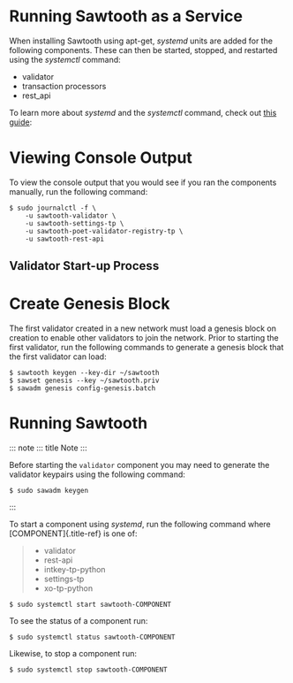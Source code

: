 # Running Sawtooth as a Service

When installing Sawtooth using apt-get, *systemd* units are added for
the following components. These can then be started, stopped, and
restarted using the *systemctl* command:

-   validator
-   transaction processors
-   rest_api

To learn more about *systemd* and the *systemctl* command, check out
[this
guide](https://www.digitalocean.com/community/tutorials/how-to-use-systemctl-to-manage-systemd-services-and-units):

# Viewing Console Output

<!--
  Licensed under Creative Commons Attribution 4.0 International License
  https://creativecommons.org/licenses/by/4.0/
-->

To view the console output that you would see if you ran the components
manually, run the following command:

``` console
$ sudo journalctl -f \
    -u sawtooth-validator \
    -u sawtooth-settings-tp \
    -u sawtooth-poet-validator-registry-tp \
    -u sawtooth-rest-api
```

## Validator Start-up Process

# Create Genesis Block

The first validator created in a new network must load a genesis block
on creation to enable other validators to join the network. Prior to
starting the first validator, run the following commands to generate a
genesis block that the first validator can load:

``` console
$ sawtooth keygen --key-dir ~/sawtooth
$ sawset genesis --key ~/sawtooth.priv
$ sawadm genesis config-genesis.batch
```

# Running Sawtooth

::: note
::: title
Note
:::

Before starting the `validator` component you may need to generate the
validator keypairs using the following command:

``` console
$ sudo sawadm keygen
```
:::

To start a component using *systemd*, run the following command where
[COMPONENT]{.title-ref} is one of:

> -   validator
> -   rest-api
> -   intkey-tp-python
> -   settings-tp
> -   xo-tp-python

``` console
$ sudo systemctl start sawtooth-COMPONENT
```

To see the status of a component run:

``` console
$ sudo systemctl status sawtooth-COMPONENT
```

Likewise, to stop a component run:

``` console
$ sudo systemctl stop sawtooth-COMPONENT
```
